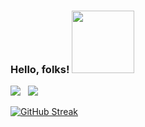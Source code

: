 ### Hello, folks! <img src="https://media.giphy.com/media/PhE9yZiXP0tGgK3vcP/giphy.gif" width="100" height="100" />



<!--
**Aishwarya020/aishwarya020** is a ✨ _special_ ✨ repository because its `README.md` (this file) appears on your GitHub profile.

Here are some ideas to get you started:

- 🔭 I’m currently working on OnedataShare and a Maternity App
- 🌱 I’m currently learning AWS S3, ReactJS
- 👯 I’m looking to collaborate on Web Developments
- 🤔 I’m looking for help with ...
- 💬 Ask me about well, Depends on what you want to learn about
- 📫 How to reach me: LinkedIn please!
- 😄 Pronouns: ...
- ⚡ Fun fact: 🤔🙄
-->
![](https://visitor-badge.glitch.me/badge?page_id=aishwarya020.aishwarya020) &nbsp; ![](https://komarev.com/ghpvc/?username=aishwarya020&color=brightgreen)

[![GitHub Streak](https://github-readme-streak-stats.herokuapp.com/?user=aishwarya020&theme=tokyonightduo)](https://git.io/streak-stats)

